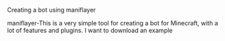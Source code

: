 Creating a bot using maniflayer

maniflayer-This is a very simple tool for creating a bot for Minecraft, with a lot of features and plugins.
I want to download an example
